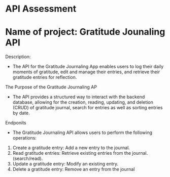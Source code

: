 # API Assessment 
# Name of project: Gratitude Jounaling API 
Description:
- The API for the Gratitude Journaling App enables users to log their daily moments of gratitude, edit and manage their entries, and retrieve their gratitude entries for reflection.  

 The Purpose of the Gratitude Journaling AP
- The API provides a structured way to interact with the backend database, allowing for the creation, reading, updating, and deletion (CRUD) of gratitude journal, search for entries as well as sorting entries by date. 

Endponits 
 - The Gratitude Journaling API allows users to perform the following operations:
  
  1. Create a gratitude entry: Add a new entry to the journal.
  2. Read gratitude entries: Retrieve existing entries from the journal.(search/read).
  3. Update a gratitude entry: Modify an existing entry.
  4. Delete a gratitude entry: Remove an entry from the journal
 

